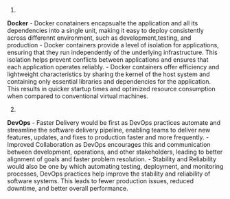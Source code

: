 1. 
  **Docker**
    - Docker conatainers encapsualte the application and all its dependencies into a single unit, making it easy to deploy consistently across differennt environment, such as development,testing, and production
    - Docker containers provide a level of isolation for applications, ensuring that they run independently of the underlying infrastructure. This isolation helps prevent conflicts between applications and ensures that each application operates reliably.
    -  Docker containers offer efficiency and lightweight characteristics by sharing the kernel of the host system and containing only essential libraries and dependencies for the application. This results in quicker startup times and optimized resource consumption when compared to conventional virtual machines.

2. 
  **DevOps**
    - Faster Delivery would be first as DevOps practices automate and streamline the software delivery pipeline, enabling teams to deliver new features, updates, and fixes to production faster and more frequently.
    - Improved Collaboration as DevOps encourages this and communication between development, operations, and other stakeholders, leading to better alignment of goals and faster problem resolution.
    - Stability and Reliability would also be one by which automating testing, deployment, and monitoring processes, DevOps practices help improve the stability and reliability of software systems. This leads to fewer production issues, reduced downtime, and better overall performance.